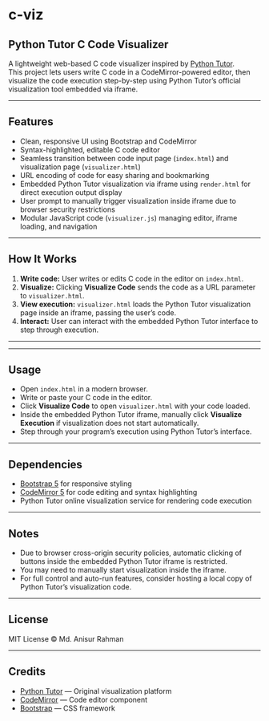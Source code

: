 # c-viz

## Python Tutor C Code Visualizer

A lightweight web-based C code visualizer inspired by [Python Tutor](https://pythontutor.com/).  
This project lets users write C code in a CodeMirror-powered editor, then visualize the code execution step-by-step using Python Tutor’s official visualization tool embedded via iframe.

---

## Features

- Clean, responsive UI using Bootstrap and CodeMirror
- Syntax-highlighted, editable C code editor
- Seamless transition between code input page (`index.html`) and visualization page (`visualizer.html`)
- URL encoding of code for easy sharing and bookmarking
- Embedded Python Tutor visualization via iframe using `render.html` for direct execution output display
- User prompt to manually trigger visualization inside iframe due to browser security restrictions
- Modular JavaScript code (`visualizer.js`) managing editor, iframe loading, and navigation

---

## How It Works

1. **Write code:** User writes or edits C code in the editor on `index.html`.
2. **Visualize:** Clicking **Visualize Code** sends the code as a URL parameter to `visualizer.html`.
3. **View execution:** `visualizer.html` loads the Python Tutor visualization page inside an iframe, passing the user’s code.
4. **Interact:** User can interact with the embedded Python Tutor interface to step through execution.

---


---

## Usage

- Open `index.html` in a modern browser.
- Write or paste your C code in the editor.
- Click **Visualize Code** to open `visualizer.html` with your code loaded.
- Inside the embedded Python Tutor iframe, manually click **Visualize Execution** if visualization does not start automatically.
- Step through your program’s execution using Python Tutor’s interface.

---

## Dependencies

- [Bootstrap 5](https://getbootstrap.com/) for responsive styling
- [CodeMirror 5](https://codemirror.net/) for code editing and syntax highlighting
- Python Tutor online visualization service for rendering code execution

---

## Notes

- Due to browser cross-origin security policies, automatic clicking of buttons inside the embedded Python Tutor iframe is restricted.
- You may need to manually start visualization inside the iframe.
- For full control and auto-run features, consider hosting a local copy of Python Tutor’s visualization code.

---

## License

MIT License © Md. Anisur Rahman

---

## Credits

- [Python Tutor](https://pythontutor.com/) — Original visualization platform  
- [CodeMirror](https://codemirror.net/) — Code editor component  
- [Bootstrap](https://getbootstrap.com/) — CSS framework




